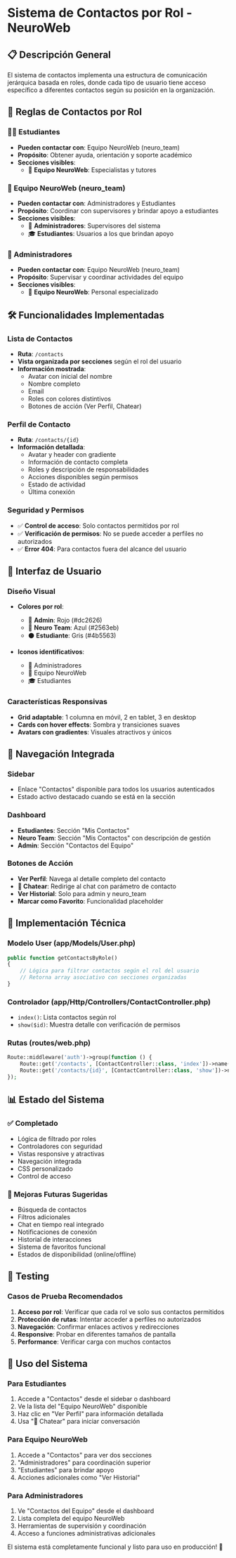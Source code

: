 # Sistema de Contactos por Rol - NeuroWeb

## 📋 Descripción General

El sistema de contactos implementa una estructura de comunicación jerárquica basada en roles, donde cada tipo de usuario tiene acceso específico a diferentes contactos según su posición en la organización.

## 🎯 Reglas de Contactos por Rol

### 👨‍🎓 Estudiantes
- **Pueden contactar con**: Equipo NeuroWeb (neuro_team)
- **Propósito**: Obtener ayuda, orientación y soporte académico
- **Secciones visibles**: 
  - 🧠 **Equipo NeuroWeb**: Especialistas y tutores

### 🧠 Equipo NeuroWeb (neuro_team)
- **Pueden contactar con**: Administradores y Estudiantes
- **Propósito**: Coordinar con supervisores y brindar apoyo a estudiantes
- **Secciones visibles**:
  - 👑 **Administradores**: Supervisores del sistema
  - 🎓 **Estudiantes**: Usuarios a los que brindan apoyo

### 👑 Administradores
- **Pueden contactar con**: Equipo NeuroWeb (neuro_team)
- **Propósito**: Supervisar y coordinar actividades del equipo
- **Secciones visibles**:
  - 🧠 **Equipo NeuroWeb**: Personal especializado

## 🛠️ Funcionalidades Implementadas

### Lista de Contactos
- **Ruta**: `/contacts`
- **Vista organizada por secciones** según el rol del usuario
- **Información mostrada**:
  - Avatar con inicial del nombre
  - Nombre completo
  - Email
  - Roles con colores distintivos
  - Botones de acción (Ver Perfil, Chatear)

### Perfil de Contacto
- **Ruta**: `/contacts/{id}`
- **Información detallada**:
  - Avatar y header con gradiente
  - Información de contacto completa
  - Roles y descripción de responsabilidades
  - Acciones disponibles según permisos
  - Estado de actividad
  - Última conexión

### Seguridad y Permisos
- ✅ **Control de acceso**: Solo contactos permitidos por rol
- ✅ **Verificación de permisos**: No se puede acceder a perfiles no autorizados
- ✅ **Error 404**: Para contactos fuera del alcance del usuario

## 🎨 Interfaz de Usuario

### Diseño Visual
- **Colores por rol**:
  - 🔴 **Admin**: Rojo (#dc2626)
  - 🔵 **Neuro Team**: Azul (#2563eb)
  - ⚫ **Estudiante**: Gris (#4b5563)

- **Iconos identificativos**:
  - 👑 Administradores
  - 🧠 Equipo NeuroWeb  
  - 🎓 Estudiantes

### Características Responsivas
- **Grid adaptable**: 1 columna en móvil, 2 en tablet, 3 en desktop
- **Cards con hover effects**: Sombra y transiciones suaves
- **Avatars con gradientes**: Visuales atractivos y únicos

## 🔄 Navegación Integrada

### Sidebar
- Enlace "Contactos" disponible para todos los usuarios autenticados
- Estado activo destacado cuando se está en la sección

### Dashboard
- **Estudiantes**: Sección "Mis Contactos" 
- **Neuro Team**: Sección "Mis Contactos" con descripción de gestión
- **Admin**: Sección "Contactos del Equipo"

### Botones de Acción
- **Ver Perfil**: Navega al detalle completo del contacto
- **💬 Chatear**: Redirige al chat con parámetro de contacto
- **Ver Historial**: Solo para admin y neuro_team
- **Marcar como Favorito**: Funcionalidad placeholder

## 🔧 Implementación Técnica

### Modelo User (app/Models/User.php)
```php
public function getContactsByRole()
{
    // Lógica para filtrar contactos según el rol del usuario
    // Retorna array asociativo con secciones organizadas
}
```

### Controlador (app/Http/Controllers/ContactController.php)
- `index()`: Lista contactos según rol
- `show($id)`: Muestra detalle con verificación de permisos

### Rutas (routes/web.php)
```php
Route::middleware('auth')->group(function () {
    Route::get('/contacts', [ContactController::class, 'index'])->name('contacts.index');
    Route::get('/contacts/{id}', [ContactController::class, 'show'])->name('contacts.show');
});
```

## 📊 Estado del Sistema

### ✅ Completado
- Lógica de filtrado por roles
- Controladores con seguridad
- Vistas responsive y atractivas
- Navegación integrada
- CSS personalizado
- Control de acceso

### 🔄 Mejoras Futuras Sugeridas
- Búsqueda de contactos
- Filtros adicionales
- Chat en tiempo real integrado
- Notificaciones de conexión
- Historial de interacciones
- Sistema de favoritos funcional
- Estados de disponibilidad (online/offline)

## 🧪 Testing

### Casos de Prueba Recomendados
1. **Acceso por rol**: Verificar que cada rol ve solo sus contactos permitidos
2. **Protección de rutas**: Intentar acceder a perfiles no autorizados
3. **Navegación**: Confirmar enlaces activos y redirecciones
4. **Responsive**: Probar en diferentes tamaños de pantalla
5. **Performance**: Verificar carga con muchos contactos

## 📱 Uso del Sistema

### Para Estudiantes
1. Accede a "Contactos" desde el sidebar o dashboard
2. Ve la lista del "Equipo NeuroWeb" disponible
3. Haz clic en "Ver Perfil" para información detallada
4. Usa "💬 Chatear" para iniciar conversación

### Para Equipo NeuroWeb  
1. Accede a "Contactos" para ver dos secciones
2. "Administradores" para coordinación superior
3. "Estudiantes" para brindar apoyo
4. Acciones adicionales como "Ver Historial"

### Para Administradores
1. Ve "Contactos del Equipo" desde el dashboard
2. Lista completa del equipo NeuroWeb
3. Herramientas de supervisión y coordinación
4. Acceso a funciones administrativas adicionales

El sistema está completamente funcional y listo para uso en producción! 🚀
